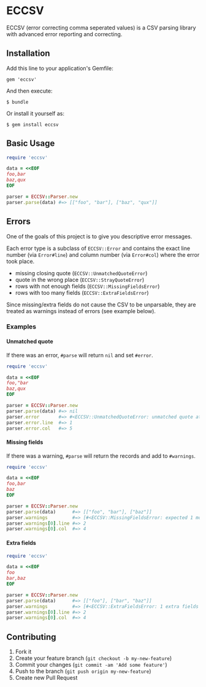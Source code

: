 # ECCSV

ECCSV (error correcting comma seperated values) is a CSV parsing library with
advanced error reporting and correcting.

## Installation

Add this line to your application's Gemfile:

    gem 'eccsv'

And then execute:

    $ bundle

Or install it yourself as:

    $ gem install eccsv

## Basic Usage

```ruby
require 'eccsv'

data = <<EOF
foo,bar
baz,qux
EOF

parser = ECCSV::Parser.new
parser.parse(data) #=> [["foo", "bar"], ["baz", "qux"]]
```

## Errors

One of the goals of this project is to give you descriptive error messages.

Each error type is a subclass of `ECCSV::Error` and contains the exact line
number (via `Error#line`) and column number (via `Error#col`) where the error
took place.

* missing closing quote (`ECCSV::UnmatchedQuoteError`)
* quote in the wrong place (`ECCSV::StrayQuoteError`)
* rows with not enough fields (`ECCSV::MissingFieldsError`)
* rows with too many fields (`ECCSV::ExtraFieldsError`)

Since missing/extra fields do not cause the CSV to be unparsable, they are
treated as warnings instead of errors (see example below).

### Examples

#### Unmatched quote

If there was an error, `#parse` will return `nil` and set `#error`.

```ruby
require 'eccsv'

data = <<EOF
foo,"bar
baz,qux
EOF

parser = ECCSV::Parser.new
parser.parse(data) #=> nil
parser.error       #=> #<ECCSV::UnmatchedQuoteError: unmatched quote at line 1, column 5>
parser.error.line  #=> 1
parser.error.col   #=> 5
```

#### Missing fields

If there was a warning, `#parse` will return the records and add to `#warnings`.

```ruby
require 'eccsv'

data = <<EOF
foo,bar
baz
EOF

parser = ECCSV::Parser.new
parser.parse(data)      #=> [["foo", "bar"], ["baz"]]
parser.warnings         #=> [#<ECCSV::MissingFieldsError: expected 1 more fields on line 2>]
parser.warnings[0].line #=> 2
parser.warnings[0].col  #=> 4
```

#### Extra fields

```ruby
require 'eccsv'

data = <<EOF
foo
bar,baz
EOF

parser = ECCSV::Parser.new
parser.parse(data)      #=> [["foo"], ["bar", "baz"]]
parser.warnings         #=> [#<ECCSV::ExtraFieldsError: 1 extra fields found on line 2, column 4>]
parser.warnings[0].line #=> 2
parser.warnings[0].col  #=> 4
```

## Contributing

1. Fork it
2. Create your feature branch (`git checkout -b my-new-feature`)
3. Commit your changes (`git commit -am 'Add some feature'`)
4. Push to the branch (`git push origin my-new-feature`)
5. Create new Pull Request
